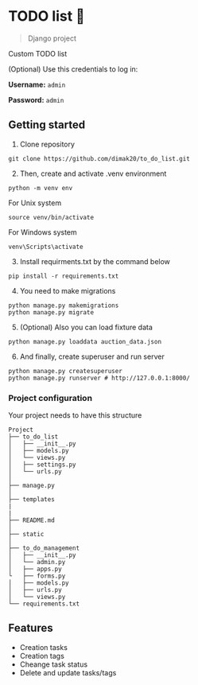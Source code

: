 # TODO list 📝
> Django project 

Custom TODO list


(Optional) Use this credentials to log in:

**Username:** `admin`

**Password:** `admin`
## Getting started

1. Clone repository  
```shell
git clone https://github.com/dimak20/to_do_list.git
```
2. Then, create and activate .venv environment  
```shell
python -m venv env
```
For Unix system
```shell
source venv/bin/activate
```

For Windows system

```shell
venv\Scripts\activate
```

3. Install requirments.txt by the command below  


```shell
pip install -r requirements.txt
```

4. You need to make migrations
```shell
python manage.py makemigrations
python manage.py migrate
```
5. (Optional) Also you can load fixture data
```shell
python manage.py loaddata auction_data.json
```


6. And finally, create superuser and run server

```shell
python manage.py createsuperuser
python manage.py runserver # http://127.0.0.1:8000/
```


### Project configuration

Your project needs to have this structure


```plaintext
Project
├── to_do_list
│   ├── __init__.py
│   ├── models.py
│   └── views.py
│   ├── settings.py
│   └── urls.py
│
├── manage.py
│
├── templates 
|
|
├── README.md
│   
├── static
│
├── to_do_management
│   ├── __init__.py
│   └── admin.py
│   ├── apps.py
└   ├── forms.py
│   ├── models.py
│   ├── urls.py
│   └── views.py
└── requirements.txt
```


## Features

* Creation tasks
* Creation tags
* Cheange task status
* Delete and update tasks/tags
